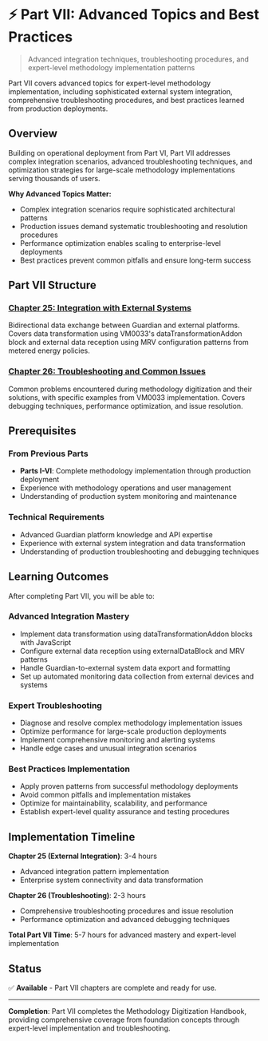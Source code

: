 # ⚡ Part VII: Advanced Topics and Best Practices

> Advanced integration techniques, troubleshooting procedures, and expert-level methodology implementation patterns

Part VII covers advanced topics for expert-level methodology implementation, including sophisticated external system integration, comprehensive troubleshooting procedures, and best practices learned from production deployments.

## Overview

Building on operational deployment from Part VI, Part VII addresses complex integration scenarios, advanced troubleshooting techniques, and optimization strategies for large-scale methodology implementations serving thousands of users.

**Why Advanced Topics Matter:**
- Complex integration scenarios require sophisticated architectural patterns
- Production issues demand systematic troubleshooting and resolution procedures
- Performance optimization enables scaling to enterprise-level deployments
- Best practices prevent common pitfalls and ensure long-term success

## Part VII Structure

### [Chapter 25: Integration with External Systems](chapter-25/README.md)
Bidirectional data exchange between Guardian and external platforms. Covers data transformation using VM0033's dataTransformationAddon block and external data reception using MRV configuration patterns from metered energy policies.

### [Chapter 26: Troubleshooting and Common Issues](chapter-26/README.md)
Common problems encountered during methodology digitization and their solutions, with specific examples from VM0033 implementation. Covers debugging techniques, performance optimization, and issue resolution.

## Prerequisites

### From Previous Parts
- **Parts I-VI**: Complete methodology implementation through production deployment
- Experience with methodology operations and user management
- Understanding of production system monitoring and maintenance

### Technical Requirements
- Advanced Guardian platform knowledge and API expertise
- Experience with external system integration and data transformation
- Understanding of production troubleshooting and debugging techniques

## Learning Outcomes

After completing Part VII, you will be able to:

### Advanced Integration Mastery
- Implement data transformation using dataTransformationAddon blocks with JavaScript
- Configure external data reception using externalDataBlock and MRV patterns
- Handle Guardian-to-external system data export and formatting
- Set up automated monitoring data collection from external devices and systems

### Expert Troubleshooting
- Diagnose and resolve complex methodology implementation issues
- Optimize performance for large-scale production deployments
- Implement comprehensive monitoring and alerting systems
- Handle edge cases and unusual integration scenarios

### Best Practices Implementation
- Apply proven patterns from successful methodology deployments
- Avoid common pitfalls and implementation mistakes
- Optimize for maintainability, scalability, and performance
- Establish expert-level quality assurance and testing procedures

## Implementation Timeline

**Chapter 25 (External Integration)**: 3-4 hours
- Advanced integration pattern implementation
- Enterprise system connectivity and data transformation

**Chapter 26 (Troubleshooting)**: 2-3 hours
- Comprehensive troubleshooting procedures and issue resolution
- Performance optimization and advanced debugging techniques

**Total Part VII Time**: 5-7 hours for advanced mastery and expert-level implementation

## Status

✅ **Available** - Part VII chapters are complete and ready for use.

***

**Completion**: Part VII completes the Methodology Digitization Handbook, providing comprehensive coverage from foundation concepts through expert-level implementation and troubleshooting.
